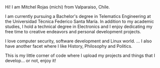 Hi! I am Mitchel Rojas (michi) from Valparaiso, Chile. 

I am currently pursuing a Bachelor's degree in Telematics Engineering at 
the Universidad Técnica Federico Santa María.
In addition to my academic studies, I hold a technical degree in Electronics and 
I enjoy dedicating my free time to creative endeavors and personal development projects.

I love computer security, software development and Linux world.
... I also have another facet where I like History, Philosophy and Politics.

This is my little corner of code where I upload my projects and things that I develop... or not, enjoy it!
